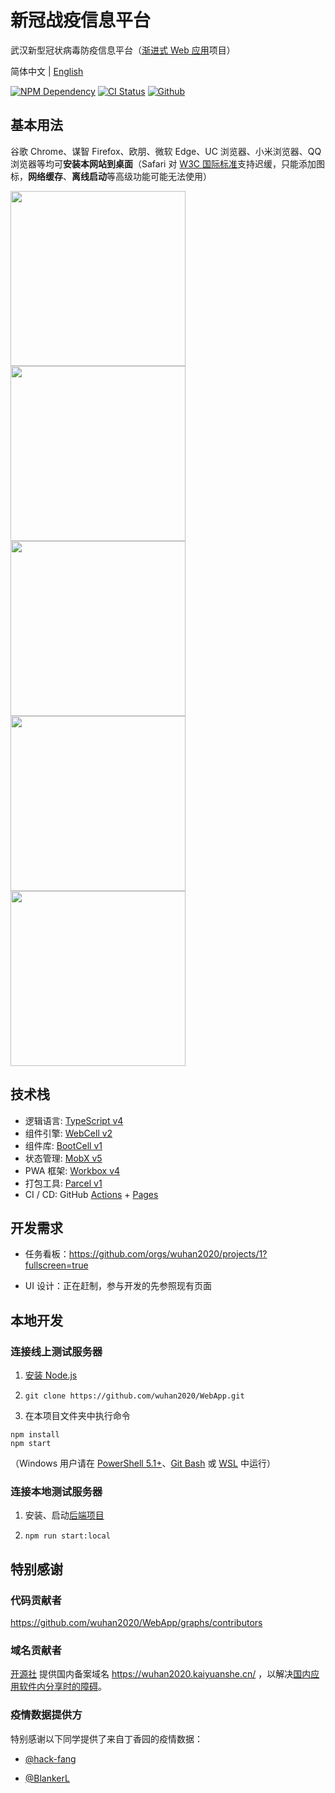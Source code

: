# 新冠战疫信息平台

武汉新型冠状病毒防疫信息平台（[渐进式 Web 应用][1]项目）

简体中文 | [English](./README_EN.md)

[![NPM Dependency](https://david-dm.org/wuhan2020/WebApp.svg)][2]
[![CI Status](https://github.com/wuhan2020/WebApp/workflows/PWA%20CI/CD/badge.svg)][3]
[![Github](https://img.shields.io/badge/Slack%20Channel-%23proj--front--pages-blue.svg)][4]

## 基本用法

谷歌 Chrome、谋智 Firefox、欧朋、微软 Edge、UC 浏览器、小米浏览器、QQ 浏览器等均可**安装本网站到桌面**（Safari 对 [W3C 国际标准][5]支持迟缓，只能添加图标，**网络缓存**、**离线启动**等高级功能可能无法使用）

<img width="280" src="source/image/WuHan2020-PWA-0.jpg" />
<img width="280" src="source/image/WuHan2020-PWA-1.jpg" />
<img width="280" src="source/image/WuHan2020-PWA-2.jpg" />
<img width="280" src="source/image/WuHan2020-PWA-3.jpg" />
<img width="280" src="source/image/WuHan2020-PWA-4.jpg" />

## 技术栈

-   逻辑语言: [TypeScript v4][6]
-   组件引擎: [WebCell v2][7]
-   组件库: [BootCell v1][8]
-   状态管理: [MobX v5][9]
-   PWA 框架: [Workbox v4][10]
-   打包工具: [Parcel v1][11]
-   CI / CD: GitHub [Actions][12] + [Pages][13]

## 开发需求

-   任务看板：https://github.com/orgs/wuhan2020/projects/1?fullscreen=true

-   UI 设计：正在赶制，参与开发的先参照现有页面

## 本地开发

### 连接线上测试服务器

1. [安装 Node.js](https://nodejs.org/en/download/package-manager/)

2. `git clone https://github.com/wuhan2020/WebApp.git`

3. 在本项目文件夹中执行命令

```shell
npm install
npm start
```

（Windows 用户请在 [PowerShell 5.1+][14]、[Git Bash][15] 或 [WSL][16] 中运行）

### 连接本地测试服务器

1. 安装、启动[后端项目](https://github.com/wuhan2020/rest-api)

2. `npm run start:local`

## 特别感谢

### 代码贡献者

https://github.com/wuhan2020/WebApp/graphs/contributors

### 域名贡献者

[开源社][17] 提供国内备案域名 https://wuhan2020.kaiyuanshe.cn/ ，以解决[国内应用软件内分享时的障碍][18]。

### 疫情数据提供方

特别感谢以下同学提供了来自丁香园的疫情数据：

-   [@hack-fang](https://github.com/hack-fang/nCov/blob/master/API.md)

-   [@BlankerL](https://github.com/BlankerL/DXY-2019-nCoV-Crawler)

[1]: https://developers.google.cn/web/progressive-web-apps
[2]: https://david-dm.org/wuhan2020/WebApp
[3]: https://github.com/wuhan2020/WebApp/actions
[4]: https://app.slack.com/client/TT5U1VCPQ/CSTPXN533
[5]: https://www.w3.org/
[6]: https://typescriptlang.org
[7]: https://web-cell.dev/
[8]: https://web-cell.dev/BootCell/
[9]: https://mobx.js.org
[10]: https://developers.google.com/web/tools/workbox
[11]: https://parceljs.org
[12]: https://github.com/features/actions
[13]: https://pages.github.com/
[14]: https://docs.microsoft.com/zh-cn/powershell/scripting/learn/using-familiar-command-names?view=powershell-5.1
[15]: https://gitforwindows.org/#bash
[16]: https://docs.microsoft.com/en-us/windows/wsl/install-win10
[17]: https://kaiyuanshe.cn/
[18]: https://github.com/wuhan2020/WebApp/issues/21
